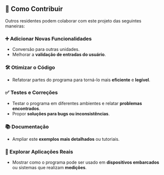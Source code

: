 ## 🤝 Como Contribuir

Outros residentes podem colaborar com este projeto das seguintes maneiras:

### ➕ Adicionar Novas Funcionalidades
- Conversão para outras unidades.
- Melhorar a **validação de entradas do usuário**.

### 🛠️ Otimizar o Código
- Refatorar partes do programa para torná-lo mais **eficiente** e **legível**.

### ✅ Testes e Correções
- Testar o programa em diferentes ambientes e relatar **problemas encontrados**.
- Propor **soluções para bugs ou inconsistências**.

### 📚 Documentação
- Ampliar este **exemplos mais detalhados** ou tutoriais.

### 🌟 Explorar Aplicações Reais
- Mostrar como o programa pode ser usado em **dispositivos embarcados** ou sistemas que realizam **medições**.
